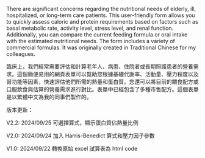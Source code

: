 There are significant concerns regarding the nutritional needs of elderly, ill, hospitalized, or long-term care patients. This user-friendly form allows you to quickly assess caloric and protein requirements based on factors such as basal metabolic rate, activity level, stress level, and renal function. Additionally, you can compare the current feeding formula or oral intake with the estimated nutritional needs. The form includes a variety of commercial formulas. It was originally created in Traditional Chinese for my colleagues.

臨床上，我們經常需要評估和計算老年人、病患、住院者或長期照護患者的營養需求。這個簡便易用的網頁表單可以幫助您根據基礎代謝率、活動量、壓力程度以及腎功能等因素，快速評估他們所需的熱量和蛋白質。您還可以將目前的餵食配方或口服飲食與估算的營養需求進行對比。表單中已經包含了多種市售配方。這個表單是以繁體中文為我的同事們製作的。

版本更新：

V2.2: 2024/09/25 可選擇算式，顯示蛋白質佔熱量比例

V2.0: 2024/09/24 加入 Harris-Benedict 算式和壓力因子參數

V1.0: 2024/09/22 轉換原始 excel 試算表為 html code
